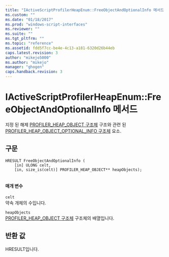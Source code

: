 ```yaml
---
title: "IActiveScriptProfilerHeapEnum::FreeObjectAndOptionalInfo 메서드 | Microsoft Docs"
ms.custom: ""
ms.date: "01/18/2017"
ms.prod: "windows-script-interfaces"
ms.reviewer: ""
ms.suite: ""
ms.tgt_pltfrm: ""
ms.topic: "reference"
ms.assetid: fdd5f7cc-be4e-4c13-a181-6320d26b44eb
caps.latest.revision: 3
author: "mikejo5000"
ms.author: "mikejo"
manager: "ghogen"
caps.handback.revision: 3
---
```

# IActiveScriptProfilerHeapEnum::FreeObjectAndOptionalInfo 메서드
지정 된 해제 [PROFILER\_HEAP\_OBJECT 구조체](../../winscript/reference/profiler-heap-object-structure.md) 구조와 관련 된 [PROFILER\_HEAP\_OBJECT\_OPTIONAL\_INFO 구조체](../../winscript/reference/profiler-heap-object-optional-info-structure.md) 요소.  
  
## 구문  
  
```  
HRESULT FreeObjectAndOptionalInfo (  
    [in] ULONG celt,  
    [in, size_is(celt)] PROFILER_HEAP_OBJECT** heapObjects);  
  
```  
  
#### 매개 변수  
 `celt`  
 약속 개체의 수입니다.  
  
 `heapObjects`  
 [PROFILER\_HEAP\_OBJECT 구조체](../../winscript/reference/profiler-heap-object-structure.md) 구조체의 배열입니다.  
  
## 반환 값  
 HRESULT입니다.